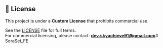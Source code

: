 ## 📜 License

This project is under a **Custom License** that prohibits commercial use.

See the [LICENSE](./LICENSE) file for full terms.  
For commercial licensing, please contact: **dev.skyachieve91@gmail.com**# SoraSei_FE

